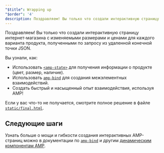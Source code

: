 ```yaml
---
"$title": Wrapping up
"$order": '4'
description: Поздравляем! Вы только что создали интерактивную страницу интернет-магазина с изменяемыми размерами и ценами для каждого варианта продукта, полученными по запросу из удаленного эндпойнта JSON.
---
```


Поздравляем! Вы только что создали интерактивную страницу интернет-магазина с изменяемыми размерами и ценами для каждого варианта продукта, полученными по запросу из удаленной конечной точки JSON.

Вы узнали, как:

- Использовать [`<amp-state>`](../../../../documentation/components/reference/amp-bind.md#state) для получения информации о продукте (цвет, размер, наличие).
- Использовать [`amp-bind`](../../../../documentation/components/reference/amp-bind.md) для создания межэлементных взаимодействий.
- Создать быстрый и насыщенный опыт взаимодействия, используя AMP!

Если у вас что-то не получается, смотрите полное решение в файле [`static/final.html`](https://github.com/googlecodelabs/advanced-interactivity-in-amp/blob/master/static/final.html).

## Следующие шаги

Узнать больше о мощи и гибкости создания интерактивных AMP-страниц можно в документации по [`amp-bind`](../../../../documentation/components/reference/amp-bind.md) и другим [динамическим компонентам AMP](../../../../documentation/components/index.html).
